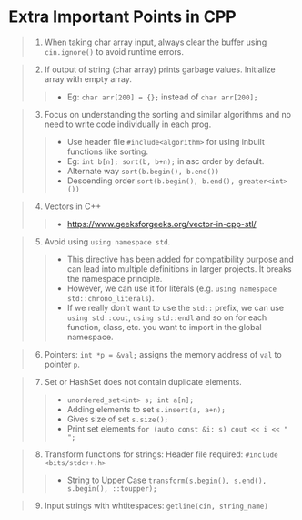 # Extra Important Points in CPP

>  1. When taking char array input, always clear the buffer using `cin.ignore()` to avoid runtime errors. 

>  2. If output of string (char array) prints garbage values. Initialize array with empty array.
>> - Eg: `char arr[200] = {};` instead of `char arr[200];`

>  3. Focus on understanding the sorting and similar algorithms and no need to write code individually in each prog.
>> - Use header file `#include<algorithm>` for using inbuilt functions like sorting.
>> - Eg: `int b[n]; sort(b, b+n);` in asc order by default.
>> - Alternate way `sort(b.begin(), b.end())`
>> - Descending order `sort(b.begin(), b.end(), greater<int>())`

>  4. Vectors in C++
>> - https://www.geeksforgeeks.org/vector-in-cpp-stl/

>  5. Avoid using `using namespace std`. 
>> - This directive has been added for compatibility purpose and can lead into multiple definitions in larger projects. It breaks the namespace principle.  
>> - However, we can use it for literals (e.g. `using namespace std::chrono_literals`). 
>> - If we really don't want to use the `std::` prefix, we can use `using std::cout`, `using std::endl` and so on for each function, class, etc. you want to import in the global namespace.

>  6. Pointers: `int *p = &val;`  assigns the memory address of `val` to pointer `p`.

>  7. Set or HashSet does not contain duplicate elements. 
>> - `unordered_set<int> s; int a[n];`
>> - Adding elements to set `s.insert(a, a+n);`
>> - Gives size of set `s.size();`
>> - Print set elements `for (auto const &i: s) cout << i << " ";`

>  8. Transform functions for strings: Header file required: `#include <bits/stdc++.h>`
>> - String to Upper Case `transform(s.begin(), s.end(), s.begin(), ::toupper);`

>  9. Input strings with whtitespaces: `getline(cin, string_name)`
    	   
